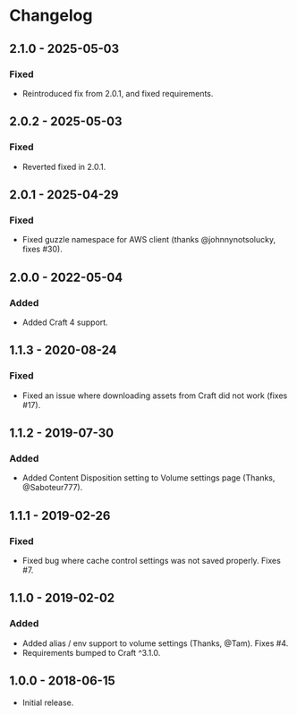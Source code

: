 # Changelog

## 2.1.0 - 2025-05-03
### Fixed
- Reintroduced fix from 2.0.1, and fixed requirements.

## 2.0.2 - 2025-05-03
### Fixed
- Reverted fixed in 2.0.1.

## 2.0.1 - 2025-04-29
### Fixed
- Fixed guzzle namespace for AWS client (thanks @johnnynotsolucky, fixes #30).

## 2.0.0 - 2022-05-04
### Added
- Added Craft 4 support.

## 1.1.3 - 2020-08-24
### Fixed
- Fixed an issue where downloading assets from Craft did not work (fixes #17).

## 1.1.2 - 2019-07-30
### Added
- Added Content Disposition setting to Volume settings page (Thanks, @Saboteur777).

## 1.1.1 - 2019-02-26
### Fixed
- Fixed bug where cache control settings was not saved properly. Fixes #7.

## 1.1.0 - 2019-02-02
### Added
- Added alias / env support to volume settings (Thanks, @Tam). Fixes #4.
- Requirements bumped to Craft ^3.1.0.   

## 1.0.0 - 2018-06-15
- Initial release.  
